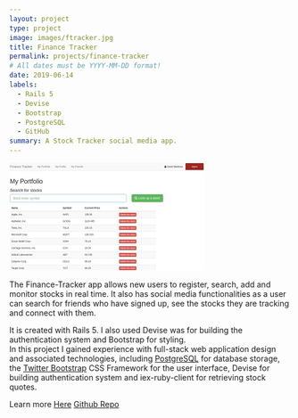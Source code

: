 ```yaml
---
layout: project
type: project
image: images/ftracker.jpg
title: Finance Tracker
permalink: projects/finance-tracker
# All dates must be YYYY-MM-DD format!
date: 2019-06-14
labels:
  - Rails 5
  - Devise
  - Bootstrap
  - PostgreSQL
  - GitHub
summary: A Stock Tracker social media app.
---
```


<img class="ui medium right floated rounded image" src="../images/ftracker1.jpg">

The Finance-Tracker app allows new users to register, search, add and monitor stocks in real time. It also has social media functionalities as a user can search for friends who have signed up, see the stocks they are tracking and connect with them.

It is created with Rails 5. I also used Devise was for building the authentication system and Bootstrap for styling.  
In this project I gained experience with full-stack web application design and associated technologies, including [PostgreSQL](https://www.postgresql.org/) for database storage, the [Twitter Bootstrap](http://getbootstrap.com/) CSS Framework for the user interface, Devise for building authentication system and iex-ruby-client for retrieving stock quotes. 
 
Learn more <a href="https://finance-tracker-mantoss.herokuapp.com/users/sign_in"><i class="large github icon"></i>Here</a> <a href="https://github.com/PJMantoss/finance-tracker"><i class="large github icon"></i>Github Repo</a>
